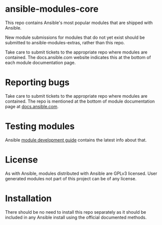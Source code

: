 ansible-modules-core
====================

This repo contains Ansible's most popular modules that are shipped with Ansible.

New module submissions for modules that do not yet exist should be submitted to ansible-modules-extras, rather than this repo.

Take care to submit tickets to the appropriate repo where modules are contained.  The docs.ansible.com website indicates this at the bottom of each module documentation page.

Reporting bugs
==============

Take care to submit tickets to the appropriate repo where modules are contained. The repo is mentioned at the bottom of module documentation page at [docs.ansible.com](http://docs.ansible.com/).

Testing modules
===============

Ansible [module development guide](http://docs.ansible.com/developing_modules.html#testing-modules) contains the latest info about that.

License
=======

As with Ansible, modules distributed with Ansible are GPLv3 licensed. User generated modules not part of this project can be of any license.

Installation
============

There should be no need to install this repo separately as it should be included in any Ansible install using the official documented methods.
